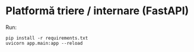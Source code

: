 # Platformă triere / internare (FastAPI)

Run:
```
pip install -r requirements.txt
uvicorn app.main:app --reload
```
